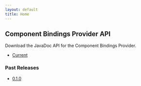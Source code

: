 ```yaml
---
layout: default
title: Home
---
```


## Component Bindings Provider API

Download the JavaDoc API for the Component Bindings Provider.

 * [Current](api/current)
 
### Past Releases

 * [0.1.0](api/0.1.0)